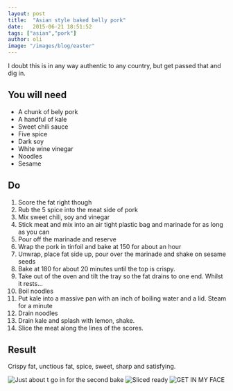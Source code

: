 ```yaml
---
layout: post
title:  "Asian style baked belly pork"
date:   2015-06-21 18:51:52
tags: ["asian","pork"]
author: oli
image: "/images/blog/easter"
---
```


I doubt this is in any way authentic to any country, but get passed that and dig in.


## You will need

* A chunk of bely pork
* A handful of kale
* Sweet chili sauce
* Five spice
* Dark soy
* White wine vinegar
* Noodles
* Sesame

## Do

1. Score the fat right though
2. Rub the 5 spice into the meat side of pork
3. Mix sweet chili, soy and vinegar
4. Stick meat and mix into an air tight plastic bag and marinade for as long as you can
5. Pour off the marinade and reserve
6. Wrap the pork in tinfoil and bake at 150 for about an hour
7. Unwrap, place fat side up, pour over the marinade and shake on sesame seeds
8. Bake at 180 for about 20 minutes until the top is crispy.
9. Take out of the oven and tilt the tray so the fat drains to one end. Whilst it rests...
10. Boil noodles
11. Put kale into a massive pan with an inch of boiling water and a lid.  Steam for a minute
12. Drain noodles
13. Drain kale and splash with lemon, shake.
14. Slice the meat along the lines of the scores.


## Result

Crispy fat, unctious fat, spice, sweet, sharp and satisfying.

![Just about t go in for the second bake](/images/blog/pork/pork1.jpg)
![Sliced ready](/images/blog/pork/pork2.jpg)
![GET IN MY FACE](/images/blog/pork/pork3.jpg)